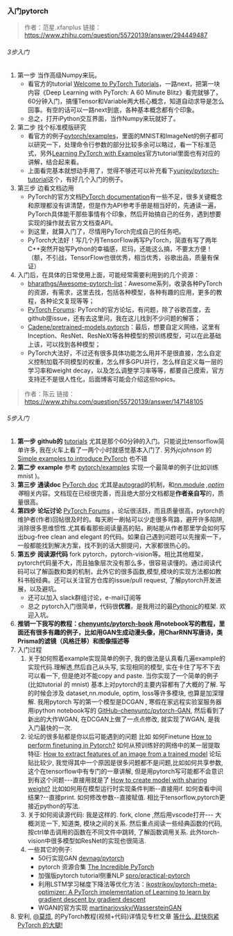### 入门pytorch

> 作者：范星.xfanplus
> 链接：https://www.zhihu.com/question/55720139/answer/294449487

###### 3步入门

1. 第一步 当作高级Numpy来玩。
   - 看官方的tutorial [Welcome to PyTorch Tutorials](https://link.zhihu.com/?target=http%3A//pytorch.org/tutorials/%23)，一路next，把第一块内容《Deep Learning with PyTorch: A 60 Minute Blitz》看完就够了，60分钟入门，搞懂Tensor和Variable两大核心概念，知道自动求导是怎么回事。有空的话可以一路next到底，各种基本概念都有个印象。
   - 总之，打开iPython交互界面，当作Numpy来玩就好了。
2. 第二步 找个标准模版研究
   - 看官方的例子[pytorch/examples](https://link.zhihu.com/?target=https%3A//github.com/pytorch/examples)，里面的MNIST和ImageNet的例子都可以研究一下，处理命令行参数的部分比较多余可以略过，看一下标准范式，另外[Learning PyTorch with Examples](https://link.zhihu.com/?target=http%3A//pytorch.org/tutorials/beginner/pytorch_with_examples.html%23)官方tutorial里面也有对应的讲解，结合起来看。
   - 上面看完基本就想动手用了，觉得不够还可以补充看下[yunjey/pytorch-tutorial](https://link.zhihu.com/?target=https%3A//github.com/yunjey/pytorch-tutorial)这个，有好几个入门的例子。
3. 第三步 边看文档边用
   - PyTorch的官方文档[PyTorch documentation](https://link.zhihu.com/?target=http%3A//pytorch.org/docs/master/index.html)有一些不足，很多关键概念和原理都没有讲清楚，但是作为API参考手册是相当好的，先通读一遍，PyTorch具体能干那些事情有个印象，然后开始搞自己的任务，遇到想要实现的操作就去官方文档查API。
   - 到这里，就算入门了，尽情用PyTorch完成自己的任务吧。
   - PyTorch大法好！写几个月TensorFlow再写PyTorch，简直有写了两年C++突然开始写Python的幸福感，尼玛，还能这么搞，不要太方便！（额，不引战，TensorFlow也很优秀，相当优秀，谷歌出品，质量有保证）
4. 入门后，在具体的日常使用上面，可能经常需要利用到的几个资源：
   - [bharathgs/Awesome-pytorch-list](https://link.zhihu.com/?target=https%3A//github.com/bharathgs/Awesome-pytorch-list)：Awesome系列，收录各种PyTorch的资源，有需求，这里去找，包括各种模型，各种有趣的应用，更多的教程，各种论文复现等等；
   - [PyTorch Forums](https://link.zhihu.com/?target=https%3A//discuss.pytorch.org/): PyTorch的官方论坛，有问题，除了谷歌百度，去github提issue，还有去这里问，我在这儿找到不少问题的解答；
   - [Cadene/pretrained-models.pytorch](https://link.zhihu.com/?target=https%3A//github.com/Cadene/pretrained-models.pytorch)：最后，想要自定义网络，这里有Inception、ResNet、ResNeXt等各种模型的预训练模型，可以在此基础上该，可以找到各种模型；
   - PyTorch大法好，不过还有很多具体功能怎么用并不是很直接，怎么自定义控制加载不同模型的权重，怎么样多GPU并行，怎么样自定义每一层的学习率和weight decay，以及怎么调整学习率等等，都要自己摸索，官方支持还不是很人性化，后面博客可能会介绍这些topics。

> 作者：陈云
> 链接：https://www.zhihu.com/question/55720139/answer/147148105

###### 5步入门

1. **第一步** **github的** [tutorials](https://link.zhihu.com/?target=http%3A//pytorch.org/tutorials/)  尤其是那个60分钟的入门。只能说比tensorflow简单许多, 我在火车上看了一两个小时就感觉基本入门了. 另外*jcjohnson* 的[Simple examples to introduce PyTorch](https://link.zhihu.com/?target=https%3A//github.com/jcjohnson/pytorch-examples) 也不错 
2. **第二步** **example** 参考 [pytorch/examples](https://link.zhihu.com/?target=https%3A//github.com/pytorch/examples) 实现一个最简单的例子(比如训练mnist )。
3. **第三步** **通读doc** [PyTorch doc](https://link.zhihu.com/?target=http%3A//pytorch.org/docs/) 尤其是[autograd](https://link.zhihu.com/?target=http%3A//pytorch.org/docs/notes/autograd.html)的机制，和[nn.module](https://link.zhihu.com/?target=http%3A//pytorch.org/docs/nn.html%23torch.nn.Module) *,[optim](https://link.zhihu.com/?target=http%3A//pytorch.org/docs/optim.html) 等*相关内容。文档现在已经很完善，而且绝大部分文档都是**作者亲自写**的，质量很高。
4. **第四步** **论坛讨论** [PyTorch Forums](https://link.zhihu.com/?target=https%3A//discuss.pytorch.org/) 。论坛很活跃，而且质量很高，pytorch的维护者(作者)回帖很及时的。每天刷一刷帖可以少走很多弯路，避开许多陷阱,消除很多思维惯性.尤其看看那些阅读量高的贴，刷帖能从作者那里学会如何写出bug-free clean and elegant 的代码。如果自己遇到问题可以先搜索一下，一般都能找到解决方案，找不到的话大胆提问，大家都很热心的。
5. **第五步** **阅读源代码** fork pytorch，pytorch-vision等。相比其他框架，pytorch代码量不大，而且抽象层次没有那么多，很容易读懂的。通过阅读代码可以了解函数和类的机制，此外它的很多函数,模型,模块的实现方法都如教科书般经典。还可以关注官方仓库的issue/pull request, 了解pytorch开发进展，以及避坑。
   - 还可以加入 slack群组讨论，e-mail订阅等
   - 总之  pytorch入门很简单，代码很**优雅**，是我用过的最[Pythonic](https://link.zhihu.com/?target=http%3A//www.baidu.com/link%3Furl%3DZ0NtRMChanjECZY1UVxGh5lD6gJmKhDc18QvWDF4qqCbutWtgAaLVH0jfEyvwpvT)的框架. 欢迎入坑。
6. **推销一下我写的教程：[chenyuntc/pytorch-book](https://link.zhihu.com/?target=http%3A//github.com/chenyuntc/pytorch-book) 用notebook写的教程，里面还有很多有趣的例子，比如用GAN生成动漫头像，用CharRNN写唐诗，类Prisma的滤镜（风格迁移）和图像描述等** 
7. 入门过程
   1. 关于如何照着example实现简单的例子, 我的做法是认真看几遍example的实现代码.理解透,然后自己从头写, 实现相同的模型, 实在卡住了写不下去可以看一下, 但是绝对不能copy and paste. 当你实现了一个简单的例子(比如tutorial 的 mnist) 基本上对pytorch的主要内容都有了大概的了解. 写的时候会涉及 dataset,nn.module, optim, loss等许多模块, 也算是加深理解. 我用pytorch 写的第一个模型是DCGAN , 寒假在家远程实验室服务器用ipython notebook写的 [GitHub-chenyuntc/pytorch-GAN](https://link.zhihu.com/?target=https%3A//github.com/chenyuntc/pytorch-GAN), 然后看到了新出的大作WGAN, 在DCGAN上做了一点点修改, 就实现了WGAN, 是我入门最快的一次.
   2. 论坛的很多贴都是你以后可能遇到的问题 比如
      如何Finetune [How to perform finetuning in Pytorch?](https://link.zhihu.com/?target=https%3A//discuss.pytorch.org/t/how-to-perform-finetuning-in-pytorch/419) 
      如何从预训练好的网络中的某一层提取特征: [How to extract features of an image from a trained model](https://link.zhihu.com/?target=https%3A//discuss.pytorch.org/t/how-to-extract-features-of-an-image-from-a-trained-model/119/32) 
      论坛贴比较少, 我觉得其中一个原因是很多问题都不是问题,比如如何共享参数, 这个在tensorflow中有专门的一章讲解, 但是用pytorch写可能都不会意识到有这个问题---直接用就是了 [How to create model with sharing weight?](https://link.zhihu.com/?target=https%3A//discuss.pytorch.org/t/how-to-create-model-with-sharing-weight/398/2) 比如如何用在模型运行时实现条件判断--直接用if. 如何查看中间结果?--直接print. 如何修改参数--直接赋值. 相比于tensorflow,pytorch更接近python的写法.
   3. 关于如何阅读源代码: 我是这样的. fork, clone ,然后用vscode打开--- 大概浏览一下, 知道类, 模块之间的关系. 然后重点阅读一些经典函数的代码, 按ctrl单击调用的函数在不同文件中跳转, 了解函数调用关系. 此外torch-vision中很多模型如ResNet的实现也很简洁.
   4. 一些其它的例子:
      - 50行实现GAN [devnag/pytorch](https://link.zhihu.com/?target=https%3A//github.com/devnag/pytorch-generative-adversarial-networks) 
      - pytorch 资源合集 [The Incredible PyTorch](https://link.zhihu.com/?target=https%3A//github.com/ritchieng/the-incredible-pytorch) 
      - 加强版pytorch tutorial侧重NLP [spro/practical-pytorch](https://link.zhihu.com/?target=https%3A//github.com/spro/practical-pytorch) 
      - 利用LSTM学习梯度下降法等优化方法：[ikostrikov/pytorch-meta-optimizer: A PyTorch implementation of Learning to learn by gradient descent by gradient descent](https://link.zhihu.com/?target=https%3A//github.com/ikostrikov/pytorch-meta-optimizer) 
      - WGAN的官方实现 [ martinarjovsky/WassersteinGAN](https://link.zhihu.com/?target=https%3A//github.com/martinarjovsky/WassersteinGAN) 
8. 安利, [@莫烦](http://www.zhihu.com/people/a3e80b702265d6149bf9e559d523c88f),  的PyTorch教程(视频+代码)详情见专栏文章 [等什么, 赶快抱紧 PyTorch 的大腿!](https://zhuanlan.zhihu.com/p/26670032)

